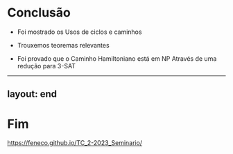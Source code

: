 # Conclusão

- Foi mostrado os Usos de ciclos e caminhos

- Trouxemos teoremas relevantes

- Foi provado que o Caminho Hamiltoniano está em NP Através de uma redução para 3-SAT

--- 
layout: end
---

# Fim

https://feneco.github.io/TC_2-2023_Seminario/